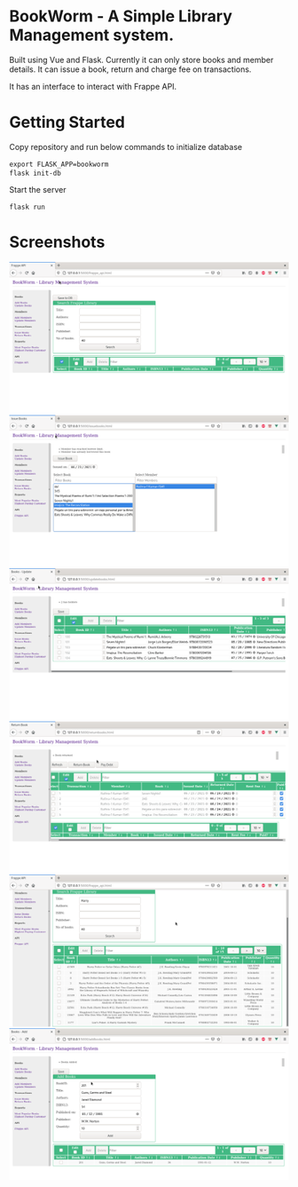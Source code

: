 # BookWorm - A Simple Library Management system.

Built using Vue and Flask. Currently it can only store books and member details. It can issue a book, return and charge fee on transactions.

It has an interface to interact with Frappe API.

# Getting Started
Copy repository and run below commands to initialize database
```shell
export FLASK_APP=bookworm
flask init-db
```

Start the server

```shell
flask run
```

# Screenshots
![Alt text](screenshots/Image1.png?raw=true "Screen 1")
![Alt text](screenshots/Image2.png?raw=true "Screen 2")
![Alt text](screenshots/Image3.png?raw=true "Screen 3")
![Alt text](screenshots/Image4.png?raw=true "Screen 4")
![Alt text](screenshots/Image5.png?raw=true "Screen 5")
![Alt text](screenshots/Image6.png?raw=true "Screen 6")